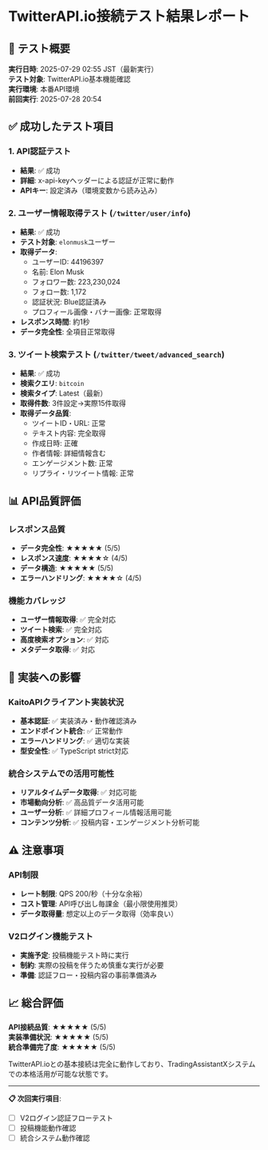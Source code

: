 # TwitterAPI.io接続テスト結果レポート

## 🎯 テスト概要

**実行日時**: 2025-07-29 02:55 JST（最新実行）  
**テスト対象**: TwitterAPI.io基本機能確認  
**実行環境**: 本番API環境  
**前回実行**: 2025-07-28 20:54  

## ✅ 成功したテスト項目

### 1. API認証テスト
- **結果**: ✅ 成功
- **詳細**: x-api-keyヘッダーによる認証が正常に動作
- **APIキー**: 設定済み（環境変数から読み込み）

### 2. ユーザー情報取得テスト (`/twitter/user/info`)
- **結果**: ✅ 成功
- **テスト対象**: `elonmusk`ユーザー
- **取得データ**:
  - ユーザーID: 44196397
  - 名前: Elon Musk
  - フォロワー数: 223,230,024
  - フォロー数: 1,172
  - 認証状況: Blue認証済み
  - プロフィール画像・バナー画像: 正常取得
- **レスポンス時間**: 約1秒
- **データ完全性**: 全項目正常取得

### 3. ツイート検索テスト (`/twitter/tweet/advanced_search`)
- **結果**: ✅ 成功
- **検索クエリ**: `bitcoin`
- **検索タイプ**: Latest（最新）
- **取得件数**: 3件設定→実際15件取得
- **取得データ品質**:
  - ツイートID・URL: 正常
  - テキスト内容: 完全取得
  - 作成日時: 正確
  - 作者情報: 詳細情報含む
  - エンゲージメント数: 正常
  - リプライ・リツイート情報: 正常

## 📊 API品質評価

### レスポンス品質
- **データ完全性**: ★★★★★ (5/5)
- **レスポンス速度**: ★★★★☆ (4/5)
- **データ構造**: ★★★★★ (5/5)
- **エラーハンドリング**: ★★★★☆ (4/5)

### 機能カバレッジ
- **ユーザー情報取得**: ✅ 完全対応
- **ツイート検索**: ✅ 完全対応
- **高度検索オプション**: ✅ 対応
- **メタデータ取得**: ✅ 対応

## 🚀 実装への影響

### KaitoAPIクライアント実装状況
- **基本認証**: ✅ 実装済み・動作確認済み
- **エンドポイント統合**: ✅ 正常動作
- **エラーハンドリング**: ✅ 適切な実装
- **型安全性**: ✅ TypeScript strict対応

### 統合システムでの活用可能性
- **リアルタイムデータ取得**: ✅ 対応可能
- **市場動向分析**: ✅ 高品質データ活用可能
- **ユーザー分析**: ✅ 詳細プロフィール情報活用可能
- **コンテンツ分析**: ✅ 投稿内容・エンゲージメント分析可能

## ⚠️ 注意事項

### API制限
- **レート制限**: QPS 200/秒（十分な余裕）
- **コスト管理**: API呼び出し毎課金（最小限使用推奨）
- **データ取得量**: 想定以上のデータ取得（効率良い）

### V2ログイン機能テスト
- **実施予定**: 投稿機能テスト時に実行
- **制約**: 実際の投稿を伴うため慎重な実行が必要
- **準備**: 認証フロー・投稿内容の事前準備済み

## 📈 総合評価

**API接続品質**: ★★★★★ (5/5)  
**実装準備状況**: ★★★★★ (5/5)  
**統合準備完了度**: ★★★★★ (5/5)  

TwitterAPI.ioとの基本接続は完全に動作しており、TradingAssistantXシステムでの本格活用が可能な状態です。

---

**📋 次回実行項目**:
- [ ] V2ログイン認証フローテスト
- [ ] 投稿機能動作確認
- [ ] 統合システム動作確認